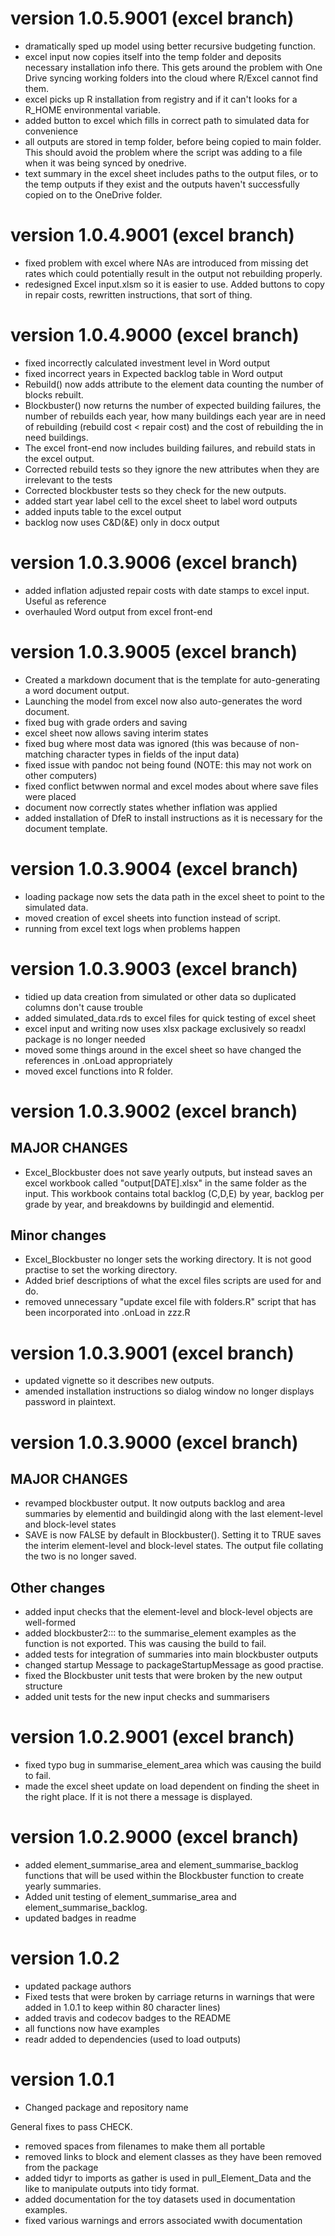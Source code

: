 
# version 1.0.5.9001 (excel branch)

* dramatically sped up model using better recursive budgeting function.
* excel input now copies itself into the temp folder and deposits necessary installation info there.  This gets around the problem with One Drive syncing working folders into the cloud where R/Excel cannot find them.
* excel picks up R installation from registry and if it can't looks for a R_HOME environmental variable.
* added button to excel which fills in correct path to simulated data for convenience
* all outputs are stored in temp folder, before being copied to main folder. This should avoid the problem where the script was adding to a file when it was being synced by onedrive.
* text summary in the excel sheet includes paths to the output files, or to the temp outputs if they exist and the outputs haven't successfully copied on to the OneDrive folder.



# version 1.0.4.9001 (excel branch)

* fixed problem with excel where NAs are introduced from missing det rates which could potentially result in the output not rebuilding properly.
* redesigned Excel input.xlsm so it is easier to use. Added buttons to copy in repair costs, rewritten instructions, that sort of thing.

# version 1.0.4.9000 (excel branch)

* fixed incorrectly calculated investment level in Word output
* fixed incorrect years in Expected backlog table in Word output
* Rebuild() now adds attribute to the element data counting the number of blocks rebuilt.
* Blockbuster() now returns the number of expected building failures, the number of rebuilds each year, how many buildings each year are in need of rebuilding (rebuild cost < repair cost) and the cost of rebuilding the in need buildings.
* The excel front-end now includes building failures, and rebuild stats in the excel output.
* Corrected rebuild tests so they ignore the new attributes when they are irrelevant to the tests
* Corrected blockbuster tests so they check for the new outputs.
* added start year label cell to the excel sheet to label word outputs
* added inputs table to the excel output
* backlog now uses C&D(&E) only in docx output



# version 1.0.3.9006 (excel branch)

* added inflation adjusted repair costs with date stamps to excel input.  Useful
as reference
* overhauled Word output from excel front-end

# version 1.0.3.9005 (excel branch)

* Created a markdown document that is the template for auto-generating a word document output.
* Launching the model from excel now also auto-generates the word document.
* fixed bug with grade orders and saving
* excel sheet now allows saving interim states
* fixed bug where most data was ignored (this was because of non-matching character types in fields of the input data)
* fixed issue with pandoc not being found (NOTE: this may not work on other computers)
* fixed conflict betwwen normal and excel modes about where save files were placed 
* document now correctly states whether inflation was applied
* added installation of DfeR to install instructions as it is necessary for the document template.


# version 1.0.3.9004 (excel branch)

* loading package now sets the data path in the excel sheet to point to the simulated data.
* moved creation of excel sheets into function instead of script.
* running from excel text logs when problems happen

# version 1.0.3.9003 (excel branch)

* tidied up data creation from simulated or other data so duplicated columns don't cause trouble
* added simulated_data.rds to excel files for quick testing of excel sheet
* excel input and writing now uses xlsx package exclusively so readxl package is no longer needed
* moved some things around in the excel sheet so have changed the references in .onLoad appropriately
* moved excel functions into R folder.

# version 1.0.3.9002 (excel branch)

## MAJOR CHANGES

* Excel_Blockbuster does not save yearly outputs, but instead saves an excel workbook called "output[DATE].xlsx" in the same folder as the input. This workbook contains total backlog (C,D,E) by year, backlog per grade by year, and breakdowns by buildingid and elementid.

## Minor changes
* Excel_Blockbuster no longer sets the working directory. It is not good practise to set the working directory.
* Added brief descriptions of what the excel files scripts are used for and do.
* removed unnecessary "update excel file with folders.R" script that has been incorporated into .onLoad in zzz.R


# version 1.0.3.9001 (excel branch)

* updated vignette so it describes new outputs.
* amended installation instructions so dialog window no longer displays password in plaintext.

# version 1.0.3.9000 (excel branch)

## MAJOR CHANGES
* revamped blockbuster output.  It now outputs backlog and area summaries by elementid and buildingid along with the last element-level and block-level states
* SAVE is now FALSE by default in Blockbuster().  Setting it to TRUE saves the
interim element-level and block-level states. The output file collating the two is no longer saved.

## Other changes
* added input checks that the element-level and block-level objects are well-formed
* added blockbuster2::: to the summarise_element examples as the function is not exported. This was causing the build to fail.
* added tests for integration of summaries into main blockbuster outputs
* changed startup Message to packageStartupMessage as good practise.
* fixed the Blockbuster unit tests that were broken by the new output structure
* added unit tests for the new input checks and summarisers

# version 1.0.2.9001 (excel branch)

* fixed typo bug in summarise_element_area which was causing the build to fail.
* made the excel sheet update on load dependent on finding the sheet in the right place.  If it is not there a message is displayed.

# version 1.0.2.9000 (excel branch)

* added element_summarise_area and element_summarise_backlog functions that will
be used within the Blockbuster function to create yearly summaries.
* Added unit testing of element_summarise_area and element_summarise_backlog.
* updated badges in readme

# version 1.0.2

* updated package authors
* Fixed tests that were broken by carriage returns in warnings that were added in 1.0.1 to keep within 80 character lines)
* added travis and codecov badges to the README
* all functions now have examples
* readr added to dependencies (used to load outputs)

# version 1.0.1

* Changed package and repository name

General fixes to pass CHECK.

* removed spaces from filenames to make them all portable
* removed links to block and element classes as they have been removed from 
the package
* added tidyr to imports as gather is used in pull_Element_Data and the like to 
manipulate outputs into tidy format.
* added documentation for the toy datasets used in documentation examples.
* fixed various warnings and errors associated wwith documentation

